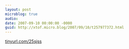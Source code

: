 ```yaml
---
layout: post
microblog: true
audio: 
date: 2007-09-10 00:00:00 -0000
guid: http://xtof.micro.blog/2007/09/10/t257977372.html
---
```

[tinyurl.com/25sjss](http://tinyurl.com/25sjss)
